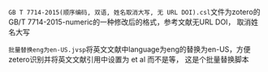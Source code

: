 `GB T 7714-2015(顺序编码, 双语, 姓名取消大写, 无 URL DOI).csl`文件为zotero的GB/T 7714-2015-numeric的一种修改后的格式，参考文献无URL DOI， 取消姓名大写

`批量替换eng为en-US.jvsp`将英文文献中language为eng的替换为en-US，方便zetero识别并将英文文献引用中设置为 et al 而不是等， 这是个批量替换脚本
